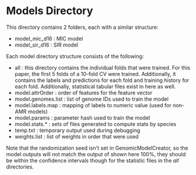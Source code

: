 # Models Directory

This directory contains 2 folders, each with a similar structure:
- model_mic_d16 : MIC model
- model_sir_d16 : SIR model

Each model directory structure consists of the following:
- all : this directory contains the individual folds that were trained.  For this paper, the first 5 folds of a 10-fold CV were trained.  Additionally, it contains the labels and predictions for each fold and training history for each fold.  Additionally, statistical tabular files exist in here as well.
- model.attrOrder : order of features for the feature vector
- model.genomes.list : list of genome IDs used to train the model
- model.labels.map : mapping of labels to numeric value (used for non-AMR models)
- model.params : parameter hash used to train the model
- model.stats.* : sets of files generated to compute stats by species
- temp.txt : temporary output used during debugging
- weights.list : list of weights in order that were used

Note that the randomization seed isn't set in GenomicModelCreator, so the model outputs will not match the output of shown here 100%, they should be within the confidence intervals though for the statistic files in the *all* directories.

